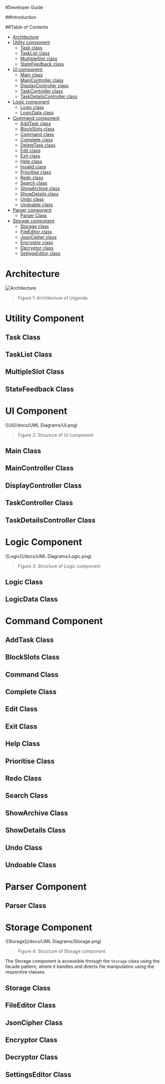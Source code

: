 #Developer Guide

##Introduction

##Table of Contents
* [Architecture](#architecture)
* [Utility component](#utility-component)
	* [Task class](#task-class)
	* [TaskList class](#tasklist-class)
	* [MultipleSlot class](#multipleslot-class)
	* [StateFeedback class](#statefeedback-class)
* [UI component](#ui-component)
	* [Main class](#main-class)
	* [MainController class](#maincontroller-class)
	* [DisplayController class](#displaycontroller-class)
	* [TaskController class](#taskcontroller-class)
	* [TaskDetailsController class](#taskdetailscontroller-class)
* [Logic component](#logic-component)
	* [Logic class](#logic-class)
	* [LogicData class](#logicdata-class)
* [Command component](#command-component)
	* [AddTask class](#addtask-class)
	* [BlockSlots class](#blockslots-class)
	* [Command class](#command-class)
	* [Complete class](#complete-class)
	* [DeleteTask class](#deletetask-class)
	* [Edit class](#edit-class)
	* [Exit class](#exit-class)
	* [Help class](#help-class)
	* [Invalid class](#invalid-class)
	* [Prioritise class](#prioritise-class)
	* [Redo class](#redo-class)
	* [Search class](#search-class)
	* [ShowArchive class](#showarchive-class)
	* [ShowDetails class](#showdetails-class)
	* [Undo class](#undo-class)
	* [Undoable class](#undoable-class)
* [Parser component](#parser-component)
	* [Parser Class](#parser-class)
* [Storage component](#storage-component)
	* [Storage class](#storage-class)
	* [FileEditor class](#fileeditor-class)
	* [JsonCipher class](#jsoncipher-class)
	* [Encryptor class](#encryptor-class)
	* [Decryptor class](#decryptor-class)
	* [SetingsEditor class](#settingseditor-class)

# Architecture
![Architecture](https://cloud.githubusercontent.com/assets/17000137/13753825/9952069c-ea4f-11e5-8e69-a18c7dcdb6cd.png)
> Figure 1: Architecture of Urgenda

# Utility Component
## Task Class
## TaskList Class
## MultipleSlot Class
## StateFeedback Class
# UI Component
![UI](/docs/UML Diagrams/UI.png)
> Figure 2: Structure of UI component

## Main Class
## MainController Class
## DisplayController Class
## TaskController Class
## TaskDetailsController Class
# Logic Component
![Logic](/docs/UML Diagrams/Logic.png)
> Figure 3: Structure of Logic component

## Logic Class
## LogicData Class
# Command Component
## AddTask Class
## BlockSlots Class
## Command Class
## Complete Class
## Edit Class
## Exit Class
## Help Class
## Prioritise Class
## Redo Class
## Search Class
## ShowArchive Class
## ShowDetails Class
## Undo Class
## Undoable Class
# Parser Component
## Parser Class
# Storage Component
![Storage](/docs/UML Diagrams/Storage.png)
> Figure 4: Structure of Storage component

The Storage component is accessible through the `Storage` class using the facade pattern, where it handles and directs file manipulation using the respective classes. 
## Storage Class
## FileEditor Class
## JsonCipher Class
## Encryptor Class
## Decryptor Class
## SettingsEditor Class
